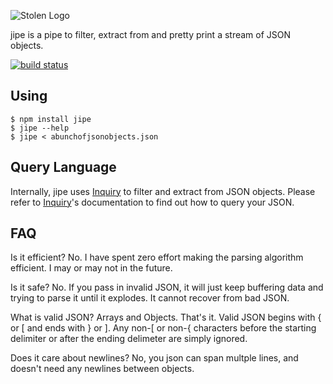 ![Stolen Logo](http://i.imgur.com/L6qW35a.png)

jipe is a pipe to filter, extract from and pretty print a stream of JSON
objects.

[![build status](https://secure.travis-ci.org/dokipen/jipe.png)](http://travis-ci.org/dokipen/jipe)

## Using

    $ npm install jipe
    $ jipe --help
    $ jipe < abunchofjsonobjects.json

## Query Language

Internally, jipe uses [Inquiry](http://bigeasy.github.io/inquiry/) to filter and extract from JSON objects. Please refer to [Inquiry](http://bigeasy.github.io/inquiry/)'s documentation to find out how to query your JSON.

## FAQ

Is it efficient? No. I have spent zero effort making the parsing algorithm
efficient. I may or may not in the future.

Is it safe? No. If you pass in invalid JSON, it will just keep buffering data
and trying to parse it until it explodes. It cannot recover from bad JSON.

What is valid JSON? Arrays and Objects. That's it. Valid JSON begins with
{ or [ and ends with } or ]. Any non-[ or non-{ characters before the starting
delimiter or after the ending delimeter are simply ignored.

Does it care about newlines? No, you json can span multple lines, and doesn't
need any newlines between objects.
